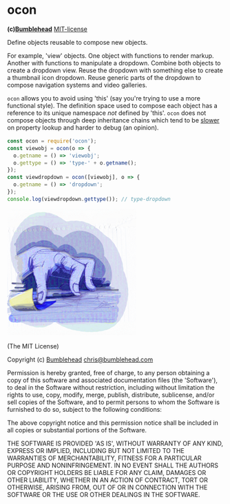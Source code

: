 ocon
====
**(c)[Bumblehead][0]** [MIT-license](#license)


Define objects reusable to compose new objects.

For example, 'view' objects. One object with functions to render markup. Another with functions to manipulate a dropdown. Combine both objects to create a dropdown view. Reuse the dropdown with something else to create a thumbnail icon dropdown. Reuse generic parts of the dropdown to compose navigation systems and video galleries.

`ocon` allows you to avoid using 'this' (say you're trying to use a more functional style). The definition space used to compose each object has a reference to its unique namespace _not_ defined by 'this'. `ocon` does not compose objects through deep inheritance chains which tend to be [slower][1] on property lookup and harder to debug (an opinion).


[0]: http://www.bumblehead.com                            "bumblehead"
[1]: http://jsperf.com/long-prototype-chains/3       "prototype chain"


```javascript
const ocon = require('ocon');
const viewobj = ocon(o => {
  o.getname = () => 'viewobj';
  o.gettype = () => 'type-' + o.getname();
});
const viewdropdown = ocon([viewobj], o => {
  o.getname = () => 'dropdown';
});
console.log(viewdropdown.gettype()); // type-dropdown
```


 ![scrounge](https://github.com/iambumblehead/scroungejs/raw/master/img/hand.png) 

(The MIT License)

Copyright (c) [Bumblehead][0] <chris@bumblehead.com>

Permission is hereby granted, free of charge, to any person obtaining a copy of this software and associated documentation files (the 'Software'), to deal in the Software without restriction, including without limitation the rights to use, copy, modify, merge, publish, distribute, sublicense, and/or sell copies of the Software, and to permit persons to whom the Software is furnished to do so, subject to the following conditions:

The above copyright notice and this permission notice shall be included in all copies or substantial portions of the Software.

THE SOFTWARE IS PROVIDED 'AS IS', WITHOUT WARRANTY OF ANY KIND, EXPRESS OR IMPLIED, INCLUDING BUT NOT LIMITED TO THE WARRANTIES OF MERCHANTABILITY, FITNESS FOR A PARTICULAR PURPOSE AND NONINFRINGEMENT. IN NO EVENT SHALL THE AUTHORS OR COPYRIGHT HOLDERS BE LIABLE FOR ANY CLAIM, DAMAGES OR OTHER LIABILITY, WHETHER IN AN ACTION OF CONTRACT, TORT OR OTHERWISE, ARISING FROM, OUT OF OR IN CONNECTION WITH THE SOFTWARE OR THE USE OR OTHER DEALINGS IN THE SOFTWARE.
